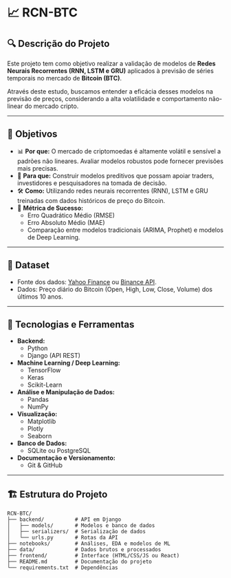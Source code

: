 # 📈 RCN-BTC

## 🔍 Descrição do Projeto
Este projeto tem como objetivo realizar a validação de modelos de **Redes Neurais Recorrentes (RNN, LSTM e GRU)** aplicados à previsão de séries temporais no mercado de **Bitcoin (BTC)**.

Através deste estudo, buscamos entender a eficácia desses modelos na previsão de preços, considerando a alta volatilidade e comportamento não-linear do mercado cripto.

---

## 🎯 Objetivos
- 📊 **Por que:** O mercado de criptomoedas é altamente volátil e sensível a padrões não lineares. Avaliar modelos robustos pode fornecer previsões mais precisas.
- 🎯 **Para que:** Construir modelos preditivos que possam apoiar traders, investidores e pesquisadores na tomada de decisão.
- 🛠️ **Como:** Utilizando redes neurais recorrentes (RNN), LSTM e GRU treinadas com dados históricos de preço do Bitcoin.
- 📏 **Métrica de Sucesso:** 
  - Erro Quadrático Médio (RMSE)
  - Erro Absoluto Médio (MAE)
  - Comparação entre modelos tradicionais (ARIMA, Prophet) e modelos de Deep Learning.

---

## 📂 Dataset
- Fonte dos dados: [Yahoo Finance](https://finance.yahoo.com/) ou [Binance API](https://binance-docs.github.io/apidocs/spot/en/).
- Dados: Preço diário do Bitcoin (Open, High, Low, Close, Volume) dos últimos 10 anos.

---

## 🧠 Tecnologias e Ferramentas
- **Backend:**
  - Python
  - Django (API REST)
- **Machine Learning / Deep Learning:**
  - TensorFlow
  - Keras
  - Scikit-Learn
- **Análise e Manipulação de Dados:**
  - Pandas
  - NumPy
- **Visualização:**
  - Matplotlib
  - Plotly
  - Seaborn
- **Banco de Dados:**
  - SQLite ou PostgreSQL
- **Documentação e Versionamento:**
  - Git & GitHub

---

## 🏗️ Estrutura do Projeto
```plaintext
RCN-BTC/
├── backend/          # API em Django
│   ├── models/       # Modelos e banco de dados
│   ├── serializers/  # Serialização de dados
│   └── urls.py       # Rotas da API
├── notebooks/        # Análises, EDA e modelos de ML
├── data/             # Dados brutos e processados
├── frontend/         # Interface (HTML/CSS/JS ou React)
├── README.md         # Documentação do projeto
└── requirements.txt  # Dependências

